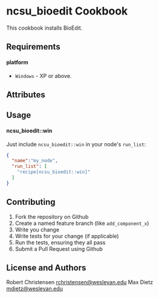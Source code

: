 ncsu_bioedit Cookbook
=========================
This cookbook installs BioEdit.

Requirements
------------
#### platform
- `Windows` - XP or above.

Attributes
----------

Usage
-----
#### ncsu_bioedit::win

Just include `ncsu_bioedit::win` in your node's `run_list`:

```json
{
  "name":"my_node",
  "run_list": [
    "recipe[ncsu_bioedit::win]"
  ]
}
```

Contributing
------------

1. Fork the repository on Github
2. Create a named feature branch (like `add_component_x`)
3. Write you change
4. Write tests for your change (if applicable)
5. Run the tests, ensuring they all pass
6. Submit a Pull Request using Github

License and Authors
-------------------
Robert Christensen <rchristensen@wesleyan.edu>
Max Dietz <mdietz@wesleyan.edu>